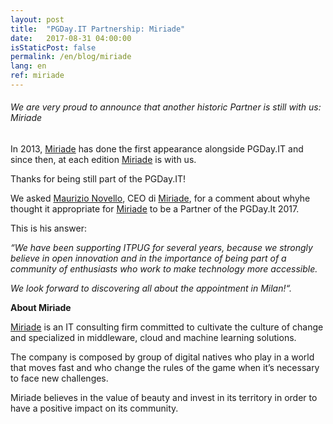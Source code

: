```yaml
---
layout: post
title:  "PGDay.IT Partnership: Miriade"
date:   2017-08-31 04:00:00
isStaticPost: false
permalink: /en/blog/miriade
lang: en
ref: miriade
---
```


<h6>We are very proud to announce that another historic Partner is still with us: Miriade</h6>

In 2013, [Miriade](http://www.miriade.it/) has done the first appearance alongside PGDay.IT and since then, at each edition 
[Miriade](http://www.miriade.it/) is with us.

Thanks for being still part of the PGDay.IT!

We asked [Maurizio Novello](https://www.linkedin.com/in/maurizio-novello-82bb927/), CEO di [Miriade](http://www.miriade.it/), for a comment about whyhe thought it appropriate for [Miriade](http://www.miriade.it/) 
to be a Partner of the PGDay.It 2017. 

This is his answer:

_“We have been supporting ITPUG for several years, because we strongly believe in open innovation and in the importance of being part of a community of enthusiasts who work to make technology more accessible._

_We look forward to discovering all about the appointment in Milan!“._

**About Miriade**

[Miriade](http://www.miriade.it/) is an IT consulting firm committed to cultivate the culture of change and specialized in middleware, cloud and machine learning solutions.

The company is composed by  group of digital natives who play in a world that moves fast and who change the rules of the game when it’s necessary to face new challenges.

Miriade believes in the value of beauty and invest in its territory in order to have a positive impact on its community.